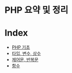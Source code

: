 # PHP 요약 및 정리

# Index
- [PHP 기초](./php-basic.md)
- [타입, 변수, 상수](./php-type.md)
- [제어문, 반복문](./php-syntax.md)
- [함수](./php-function.md)
